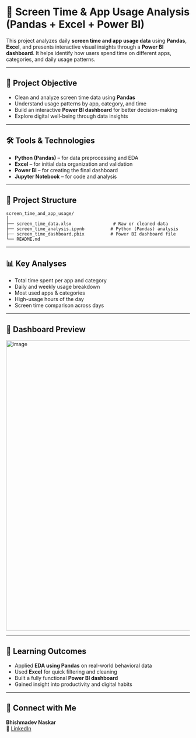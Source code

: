 # 📱 Screen Time & App Usage Analysis (Pandas + Excel + Power BI)

This project analyzes daily **screen time and app usage data** using **Pandas**, **Excel**, and presents interactive visual insights through a **Power BI dashboard**. It helps identify how users spend time on different apps, categories, and daily usage patterns.

---

## 🎯 Project Objective

- Clean and analyze screen time data using **Pandas**  
- Understand usage patterns by app, category, and time  
- Build an interactive **Power BI dashboard** for better decision-making  
- Explore digital well-being through data insights

---

## 🛠️ Tools & Technologies

- **Python (Pandas)** – for data preprocessing and EDA  
- **Excel** – for initial data organization and validation  
- **Power BI** – for creating the final dashboard  
- **Jupyter Notebook** – for code and analysis

---

## 📁 Project Structure

```
screen_time_and_app_usage/
│
├── screen_time_data.xlsx                # Raw or cleaned data
├── screen_time_analysis.ipynb          # Python (Pandas) analysis
├── screen_time_dashboard.pbix          # Power BI dashboard file
└── README.md
```

---

## 📊 Key Analyses

- Total time spent per app and category  
- Daily and weekly usage breakdown  
- Most used apps & categories  
- High-usage hours of the day  
- Screen time comparison across days

---

## 📸 Dashboard Preview
<img width="1420" height="793" alt="image" src="https://github.com/user-attachments/assets/379abe58-9483-4ccf-8dcd-4fa4f071af5d" />


---

## 🌱 Learning Outcomes

- Applied **EDA using Pandas** on real-world behavioral data  
- Used **Excel** for quick filtering and cleaning  
- Built a fully functional **Power BI dashboard**  
- Gained insight into productivity and digital habits

---

## 🔗 Connect with Me

**Bhishmadev Naskar**  
📧 [LinkedIn](https://www.linkedin.com/in/bhishmadevnaskar/)
